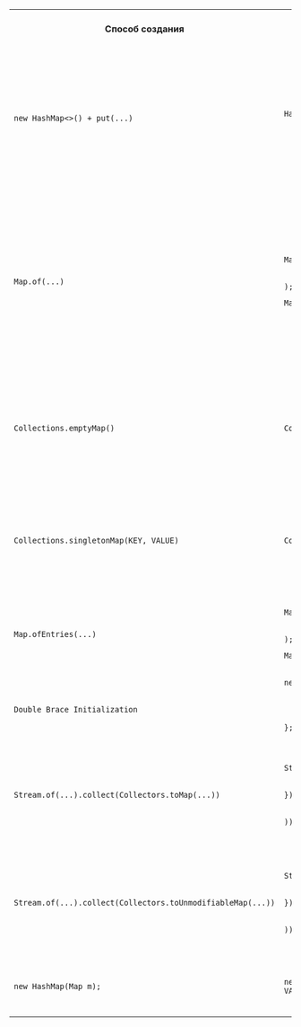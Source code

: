 <table>
<tr>
<th>Способ создания</th>
<th>Пример кода</th>
<th>Immutable</th>
<th>nullable key</th>
<th>nullable value</th>
<th>Ограничение на число элементов</th>
<th>Ловушки</th>
<th>Под капотом</th>
</tr>

<tr>
<td><code>new HashMap&lt;&gt;() + put(...)</code></td>
<td>
<pre><code>    Map&lt;String, Integer&gt; hashMap = new HashMap&lt;&gt;();
    hashMap.put(KEY1, VALUE1);
    hashMap.put(KEY2, VALUE2);</code></pre>
</td>
<td style="text-align:center;">нет</td>
<td style="text-align:center;">да</td>
<td style="text-align:center;">да</td>
<td style="text-align:center;">≥ 0</td>
<td style="text-align:center;">—</td>
<td>
<pre>
<code>
    Node&lt;K,V&gt;[] table;
</code>
</pre>
<pre>
<code>
    static class Node&lt;K,V&gt; implements Map.Entry&lt;K,V&gt; {
        final int hash;
        final K key;
        V value;
        Node&lt;K,V&gt; next;
        ...
</code>
</pre>
</td>
</tr>

<tr>
<td><code>Map.of(...)</code></td>
<td>
<pre><code>Map.of(
    KEY1, VALUE1,
    KEY2, VALUE2
);</code></pre>
<pre><code>Map.of();</code></pre>
</td>
<td style="text-align:center;">да</td>
<td style="text-align:center;">нет</td>
<td style="text-align:center;">нет</td>
<td style="text-align:center;">[ 0, 10 ]</td>
<td style="text-align:center;"><code>throws IllegalArgumentException if there are any duplicate keys</code></td>
<td>
<pre><code>
    пустая коллекция →  ImmutableCollections.MapN
    1 элемент →         ImmutableCollections.Map1
    ≥ 2 элемента →      ImmutableCollections.MapN
</code>
</pre>

<pre><code>
    ImmutableCollections.Map1 → хранит ключ и значение в отдельных полях: K и V
    ImmutableCollections.MapN → массив [KEY1, VALUE1, KEY2, VALUE2, ...]
</code>
</pre>
</td>
</tr>

<tr>
<td><code>Collections.emptyMap()</code></td>
<td>
<pre><code>Collections.emptyMap();</code></pre>
</td>
<td style="text-align:center;">да</td>
<td style="text-align:center;">—</td>
<td style="text-align:center;">—</td>
<td style="text-align:center;">0</td>
<td style="text-align:center;">не все операции модификации бросают <code>UnsupportedOperationException</code></td>
<td>
<pre><code>public class Collections {
    // ничего не хранит, вычисляет налету
    private static class EmptyMap&lt;K,V&gt; extends AbstractMap&lt;K,V&gt; implements Serializable
    ...
}</code></pre>
</td>
</tr>

<tr>
<td><code>Collections.singletonMap(KEY, VALUE)</code></td>
<td>
<pre><code>Collections.singletonMap(KEY, VALUE);</code></pre>
</td>
<td style="text-align:center;">да</td>
<td style="text-align:center;">да</td>
<td style="text-align:center;">да</td>
<td style="text-align:center;">1</td>
<td style="text-align:center;">не все операции модификации бросают <code>UnsupportedOperationException</code></td>
<td>
<pre><code>public class Collections {
    // хранит ключ и значение в отдельных полях: K и V
    private static class SingletonMap&lt;K,V&gt; extends AbstractMap&lt;K,V&gt; implements Serializable
    ...
}</code></pre>
</td>
</tr>

<tr>
<td><code>Map.ofEntries(...)</code></td>
<td>
<pre><code>Map.ofEntries(
    Map.entry(KEY1, VALUE1),
    Map.entry(KEY2, VALUE2)
);</code></pre>

<pre><code>Map.ofEntries();</code></pre>
</td>
<td style="text-align:center;">да</td>
<td style="text-align:center;">нет</td>
<td style="text-align:center;">нет</td>
<td style="text-align:center;">≥ 0</td>
<td style="text-align:center;"><code>throws IllegalArgumentException if there are any duplicate keys</code></td>
<td style="text-align:center;">
Аналогично <code>Map.of(...)</code>
</td>
</tr>

<tr>
<td>

<code>
Double Brace Initialization
</code>


</td>
<td>
<pre><code>new HashMap&lt;&gt;() {
    {
        put(KEY1, VALUE1);
        put(KEY2, VALUE2);
    }
};</code></pre>
</td>
<td style="text-align:center;">нет</td>
<td style="text-align:center;">да</td>
<td style="text-align:center;">да</td>
<td style="text-align:center;">≥ 0</td>
<td style="text-align:center;"><a href="https://blog.jooq.org/dont-be-clever-the-double-curly-braces-anti-pattern/">Возможные проблемы с производительностью, утечками памяти и сериализацией</a></td>
<td style="text-align:center;">
<a href="https://blog.jooq.org/dont-be-clever-the-double-curly-braces-anti-pattern/">Анонимный класс с блоком инициализации экземпляра</a>
</td>
</tr>

<tr>
<td><code>Stream.of(...).collect(Collectors.toMap(...))</code></td>
<td>
<pre><code>Stream.of(new Object[][] {
    { KEY1, VALUE1 },
    { KEY2, VALUE2 },
}).collect(Collectors.toMap(
    data -> (String) data[0],
    data -> (Integer) data[1]
));</code></pre>
</td>
<td style="text-align:center;">нет</td>
<td style="text-align:center;">да</td>
<td style="text-align:center;">нет</td>
<td style="text-align:center;">≥ 0</td>
<td>
<pre><code>If the mapped keys contain duplicates (according to Object.equals(Object)),
an IllegalStateException is thrown when the collection operation is performed.
Use toUnmodifiableMap(Function, Function, BinaryOperator) to handle merging.</code></pre>
</td>
<td style="text-align:center;">
<code>HashMap::new</code>
</td>
</tr>

<tr>
<td><code>Stream.of(...).collect(Collectors.toUnmodifiableMap(...))</code></td>
<td>
<pre><code>Stream.of(new Object[][] {
    { KEY1, VALUE1 },
    { KEY2, VALUE2 },
}).collect(Collectors.toUnmodifiableMap(
    data -> (String) data[0],
    data -> (Integer) data[1]
));</code></pre>
</td>
<td style="text-align:center;">да</td>
<td style="text-align:center;">нет</td>
<td style="text-align:center;">нет</td>
<td style="text-align:center;">≥ 0</td>
<td>
<pre><code>If the mapped keys contain duplicates (according to Object.equals(Object)),
an IllegalStateException is thrown when the collection operation is performed.
Use toUnmodifiableMap(Function, Function, BinaryOperator) to handle merging.</code></pre>
</td>
<td style="text-align:center;">
<code>Map.ofEntries(...)</code>
</td>
</tr>

<tr>
<td><code>new HashMap(Map<? extends K, ? extends V> m);</code></td>
<td>
<pre><code>new HashMap<>(Map.of(KEY1, VALUE1, KEY2, VALUE2));</code></pre>
</td>
<td style="text-align:center;">нет</td>
<td style="text-align:center;">на этапе работы конструктора зависит от <code>m</code>, после — да</td>
<td style="text-align:center;">на этапе работы конструктора зависит от <code>m</code>, после — да</td>
<td style="text-align:center;">на этапе работы конструктора зависит от <code>m</code>, после ≥ 0</td>
<td style="text-align:center;">
на этапе работы конструктора зависит от <code>m</code>, после — нет
</td>
<td style="text-align:center;">
копируем элементы из <code>m</code>
</td>
</tr>

</table>

